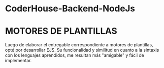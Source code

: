 # CoderHouse-Backend-NodeJs
<h1> MOTORES DE PLANTILLAS</h1>
<p> Luego de elaborar el entregable correspondiente a motores de plantillas, opté por desarrollar EJS. Su funcionalidad y similitud en cuanto a la sintaxis con los lenguajes aprendidos, me resultan más "amigable" y fácil de implementar.</p> 